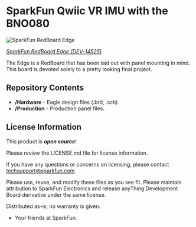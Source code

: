 SparkFun Qwiic VR IMU with the BNO080
========================================

![SparkFun RedBoard Edge](https://cdn.sparkfun.com/r/500-500/assets/parts/1/2/6/0/6/14525-SparkFun_RedBoard_Edge-01.jpg)

[*SparkFun RedBoard Edge (DEV-14525)*](https://www.sparkfun.com/products/14525)


The Edge is a RedBoard that has been laid out with panel mounting in mind. This board is devoted solely to a pretty looking final project.

Repository Contents
-------------------

* **/Hardware** - Eagle design files (.brd, .sch)
* **/Production** - Production panel files.

License Information
-------------------

This product is _**open source**_! 

Please review the LICENSE.md file for license information. 

If you have any questions or concerns on licensing, please contact techsupport@sparkfun.com.

Please use, reuse, and modify these files as you see fit. Please maintain attribution to SparkFun Electronics and release anyThing Development Board derivative under the same license.

Distributed as-is; no warranty is given.

- Your friends at SparkFun.